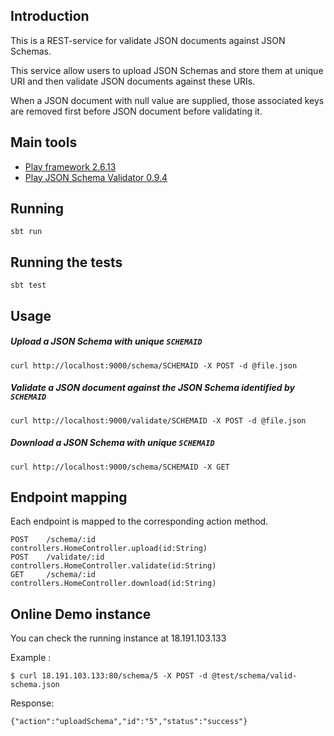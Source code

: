 ## Introduction

This is a REST-service for validate JSON documents against JSON Schemas.

This service allow users to upload JSON Schemas and store them at unique URI and then validate JSON documents against these URIs.

When a JSON document with null value are supplied, those associated keys are removed first before JSON document before validating it.

## Main tools

* [Play framework 2.6.13](https://www.playframework.com)
* [Play JSON Schema Validator 0.9.4](https://github.com/eclipsesource/play-json-schema-validator)

## Running 

    sbt run

## Running the tests

    sbt test

## Usage
 
##### Upload a JSON Schema with unique `SCHEMAID`
```curl http://localhost:9000/schema/SCHEMAID -X POST -d @file.json```

##### Validate a JSON document against the JSON Schema identified by `SCHEMAID`
```curl http://localhost:9000/validate/SCHEMAID -X POST -d @file.json```

##### Download a JSON Schema with unique `SCHEMAID`
```curl http://localhost:9000/schema/SCHEMAID -X GET```



## Endpoint mapping

Each endpoint is mapped to the corresponding action method. 

```
POST    /schema/:id                 controllers.HomeController.upload(id:String)
POST    /validate/:id               controllers.HomeController.validate(id:String)
GET     /schema/:id                 controllers.HomeController.download(id:String)
```

## Online Demo instance

You can check the running instance at 18.191.103.133

Example : 
``` 
$ curl 18.191.103.133:80/schema/5 -X POST -d @test/schema/valid-schema.json 
```
Response: 
```
{"action":"uploadSchema","id":"5","status":"success"}
```